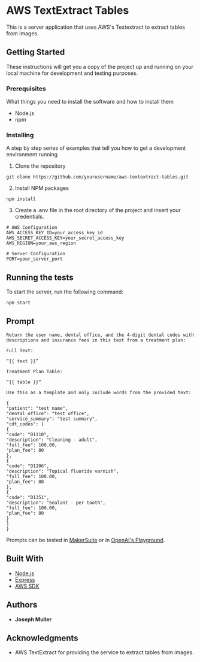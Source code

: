 # AWS TextExtract Tables

This is a server application that uses AWS's Textextract to extract tables from images.

## Getting Started

These instructions will get you a copy of the project up and running on your local machine for development and testing purposes.

### Prerequisites

What things you need to install the software and how to install them

- Node.js
- npm

### Installing

A step by step series of examples that tell you how to get a development environment running

1. Clone the repository
```
git clone https://github.com/yourusername/aws-textextract-tables.git
```

2. Install NPM packages
```
npm install
```

3. Create a .env file in the root directory of the project and insert your credentials.
```
# AWS Configuration
AWS_ACCESS_KEY_ID=your_access_key_id
AWS_SECRET_ACCESS_KEY=your_secret_access_key
AWS_REGION=your_aws_region

# Server Configuration
PORT=your_server_port
```

## Running the tests

To start the server, run the following command:
```
npm start
```

## Prompt
```agsl
Return the user name, dental office, and the 4-digit dental codes with descriptions and insurance fees in this text from a treatment plan:

Full Text:

“{{ text }}”

Treatment Plan Table:

“{{ table }}”

Use this as a template and only include words from the provided text:

{
"patient": "test name",
"dental_office": "test office",
"service_summary": "test summary",
"cdt_codes": [
{
"code": "D1110",
"description": "Cleaning - adult",
"full_fee": 100.00,
"plan_fee": 80
},
{
"code": "D1206",
"description": "Topical fluoride varnish",
"full_fee": 100.00,
"plan_fee": 80
},
{
"code": "D1351",
"description": "Sealant - per tooth",
"full_fee": 100.00,
"plan_fee": 80
}
]
}
```

Prompts can be tested in [MakerSuite](https://makersuite.google.com/app/prompts/new_text) or in [OpenAI's Playground](https://platform.openai.com/playground).

## Built With

* [Node.js](https://nodejs.org/)
* [Express](https://expressjs.com/)
* [AWS SDK](https://aws.amazon.com/sdk-for-node-js/)

## Authors

* **Joseph Muller**


## Acknowledgments

* AWS TextExtract for providing the service to extract tables from images.
